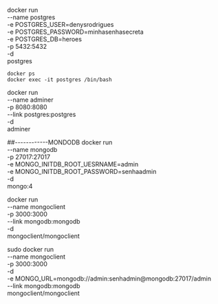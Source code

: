 docker run \
    --name postgres \
    -e POSTGRES_USER=denysrodrigues \
    -e POSTGRES_PASSWORD=minhasenhasecreta \
    -e POSTGRES_DB=heroes \
    -p 5432:5432 \
    -d \
    postgres

    docker ps 
    docker exec -it postgres /bin/bash

docker run \
        --name adminer \
        -p 8080:8080 \
        --link postgres:postgres \
        -d \
        adminer




##------------MONDODB
docker run \
   --name mongodb \
   -p 27017:27017 \
   -e MONGO_INITDB_ROOT_UESRNAME=admin \
   -e MONGO_INITDB_ROOT_PASSWORD=senhaadmin \
   -d \
   mongo:4

docker run \
   --name mongoclient \
   -p 3000:3000 \
   --link mongodb:mongodb \
   -d \
   mongoclient/mongoclient

sudo docker run \
--name mongoclient \
-p 3000:3000 \
-d \
-e MONGO_URL=mongodb://admin:senhadmin@mongodb:27017/admin \
--link mongodb:mongodb \
mongoclient/mongoclient
